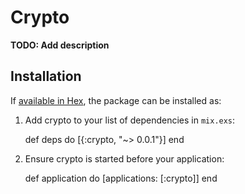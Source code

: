 # Crypto

**TODO: Add description**

## Installation

If [available in Hex](https://hex.pm/docs/publish), the package can be installed as:

  1. Add crypto to your list of dependencies in `mix.exs`:

        def deps do
          [{:crypto, "~> 0.0.1"}]
        end

  2. Ensure crypto is started before your application:

        def application do
          [applications: [:crypto]]
        end

